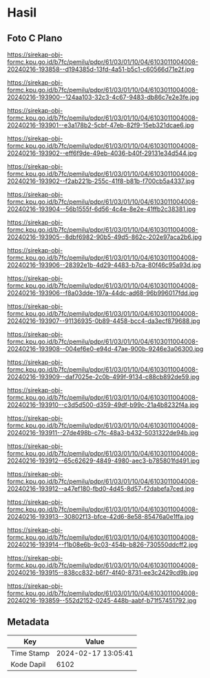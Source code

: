 # Hasil

## Foto C Plano

https://sirekap-obj-formc.kpu.go.id/b7fc/pemilu/pdpr/61/03/01/10/04/6103011004008-20240216-193858--d194385d-13fd-4a51-b5c1-c60566d71e2f.jpg

https://sirekap-obj-formc.kpu.go.id/b7fc/pemilu/pdpr/61/03/01/10/04/6103011004008-20240216-193900--124aa103-32c3-4c67-9483-db86c7e2e3fe.jpg

https://sirekap-obj-formc.kpu.go.id/b7fc/pemilu/pdpr/61/03/01/10/04/6103011004008-20240216-193901--e3a178b2-5cbf-47eb-82f9-15eb321dcae6.jpg

https://sirekap-obj-formc.kpu.go.id/b7fc/pemilu/pdpr/61/03/01/10/04/6103011004008-20240216-193902--eff6f9de-49eb-4036-b40f-29131e34d544.jpg

https://sirekap-obj-formc.kpu.go.id/b7fc/pemilu/pdpr/61/03/01/10/04/6103011004008-20240216-193902--f2ab221b-255c-41f8-b81b-f700cb5a4337.jpg

https://sirekap-obj-formc.kpu.go.id/b7fc/pemilu/pdpr/61/03/01/10/04/6103011004008-20240216-193904--56b1555f-6d56-4c4e-8e2e-41ffb2c38381.jpg

https://sirekap-obj-formc.kpu.go.id/b7fc/pemilu/pdpr/61/03/01/10/04/6103011004008-20240216-193905--8dbf6982-90b5-49d5-862c-202e97aca2b6.jpg

https://sirekap-obj-formc.kpu.go.id/b7fc/pemilu/pdpr/61/03/01/10/04/6103011004008-20240216-193906--28392e1b-4d29-4483-b7ca-80f46c95a93d.jpg

https://sirekap-obj-formc.kpu.go.id/b7fc/pemilu/pdpr/61/03/01/10/04/6103011004008-20240216-193906--f8a03dde-197a-44dc-ad68-96b996017fdd.jpg

https://sirekap-obj-formc.kpu.go.id/b7fc/pemilu/pdpr/61/03/01/10/04/6103011004008-20240216-193907--91136935-0b89-4458-bcc4-da3ecf879688.jpg

https://sirekap-obj-formc.kpu.go.id/b7fc/pemilu/pdpr/61/03/01/10/04/6103011004008-20240216-193908--004ef6e0-e94d-47ae-900b-9246e3a06300.jpg

https://sirekap-obj-formc.kpu.go.id/b7fc/pemilu/pdpr/61/03/01/10/04/6103011004008-20240216-193909--daf7025e-2c0b-499f-9134-c88cb892de59.jpg

https://sirekap-obj-formc.kpu.go.id/b7fc/pemilu/pdpr/61/03/01/10/04/6103011004008-20240216-193910--c3d5d500-d359-49df-b99c-21a4b8232f4a.jpg

https://sirekap-obj-formc.kpu.go.id/b7fc/pemilu/pdpr/61/03/01/10/04/6103011004008-20240216-193911--27de498b-c7fc-48a3-b432-5031322de94b.jpg

https://sirekap-obj-formc.kpu.go.id/b7fc/pemilu/pdpr/61/03/01/10/04/6103011004008-20240216-193912--65c62629-4849-4980-aec3-b785801fd491.jpg

https://sirekap-obj-formc.kpu.go.id/b7fc/pemilu/pdpr/61/03/01/10/04/6103011004008-20240216-193912--a47ef180-fbd0-4d45-8d57-f2dabefa7ced.jpg

https://sirekap-obj-formc.kpu.go.id/b7fc/pemilu/pdpr/61/03/01/10/04/6103011004008-20240216-193913--30802f13-bfce-42d6-8e58-85476a0e1ffa.jpg

https://sirekap-obj-formc.kpu.go.id/b7fc/pemilu/pdpr/61/03/01/10/04/6103011004008-20240216-193914--f1b08e6b-9c03-454b-b826-730550ddcff2.jpg

https://sirekap-obj-formc.kpu.go.id/b7fc/pemilu/pdpr/61/03/01/10/04/6103011004008-20240216-193915--838cc832-b6f7-4f40-8731-ee3c2429cd9b.jpg

https://sirekap-obj-formc.kpu.go.id/b7fc/pemilu/pdpr/61/03/01/10/04/6103011004008-20240216-193859--552d2152-0245-448b-aabf-b71f57451792.jpg


## Metadata

| Key        | Value               |
| ---------- | ------------------- |
| Time Stamp | 2024-02-17 13:05:41 |
| Kode Dapil | 6102                |



